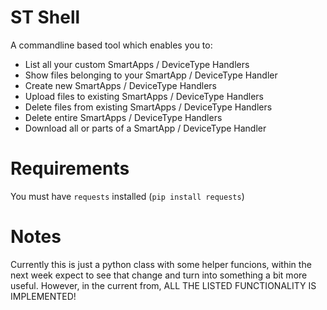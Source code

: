 # ST Shell

A commandline based tool which enables you to:

* List all your custom SmartApps / DeviceType Handlers
* Show files belonging to your SmartApp / DeviceType Handler
* Create new SmartApps / DeviceType Handlers
* Upload files to existing SmartApps / DeviceType Handlers
* Delete files from existing SmartApps / DeviceType Handlers
* Delete entire SmartApps / DeviceType Handlers
* Download all or parts of a SmartApp / DeviceType Handler

# Requirements

You must have `requests` installed (`pip install requests`)

# Notes

Currently this is just a python class with some helper funcions, within the next week expect to see that change and turn into something a bit more useful. However, in the current from, ALL THE LISTED FUNCTIONALITY IS IMPLEMENTED!
